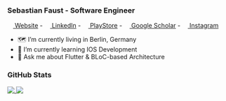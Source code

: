 ### Sebastian Faust - Software Engineer
[<img src="https://raw.githubusercontent.com/Fasust/faust-sebastian-website/master/assets/logos/fist.ico" height="13" /> Website](https://www.faust-sebastian.com/) - 
[<img src="https://encrypted-tbn0.gstatic.com/images?q=tbn:ANd9GcQaw3zH3s8k32f-dmj5-jLE-qRpqbdUbc-gS-UMtv-_1A&s" height="13" /> LinkedIn](https://www.linkedin.com/in/sebastian-faust/) - 
[<img src="https://www.android-user.de/wp-content/uploads/2017/05/neues-play-store-logo.png" height="13" /> PlayStore](https://play.google.com/store/apps/developer?id=Sebastian+Faust) - 
[<img src="https://cdn.worldvectorlogo.com/logos/google-scholar.svg" height="13" /> Google Scholar](https://scholar.google.com/citations?user=se_7IOgAAAAJ&hl) -
[<img src="https://upload.wikimedia.org/wikipedia/commons/thumb/5/58/Instagram-Icon.png/1025px-Instagram-Icon.png" height="13" /> Instagram](https://www.instagram.com/feustchen/)

- 🗺 I’m currently living in Berlin, Germany
- 🌱 I’m currently learning IOS Development
- 💬 Ask me about Flutter & BLoC-based Architecture 

### GitHub Stats
<a href="https://github.com/fasust">
  <img align="top" src="https://github-readme-stats.vercel.app/api?username=fasust&count_private=true&show_icons=true&theme=vue-dark&include_all_commits=true" />
</a>
<a href="https://github.com/fasust">
  <img align="top" src="https://github-readme-stats.vercel.app/api/top-langs/?username=fasust&theme=vue-dark&layout=compact&langs_count=10&hide=css,html" />
</a>
